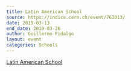 ```yaml
---
title: Latin American School
source: https://indico.cern.ch/event/763013/
date: 2019-03-13
end_date: 2019-03-26
author: Guillermo Fidalgo
layout: event
categories: Schools
---
```

[Latin American School](https://indico.cern.ch/event/763013/)
